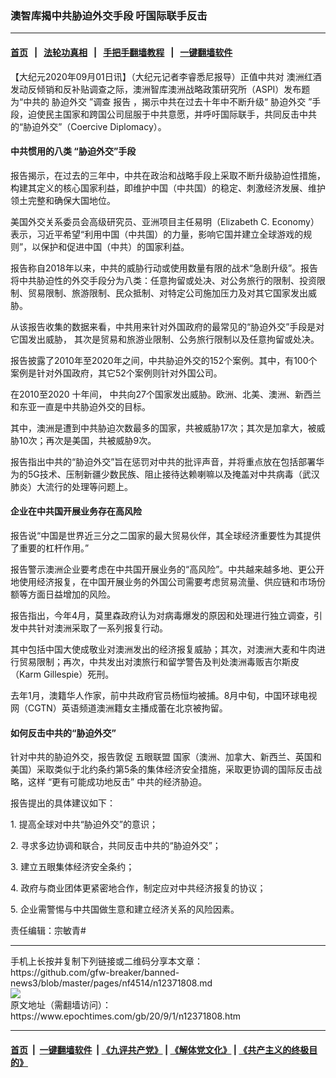 ### 澳智库揭中共胁迫外交手段 吁国际联手反击
------------------------

#### [首页](https://github.com/gfw-breaker/banned-news3/blob/master/README.md) &nbsp;&nbsp;|&nbsp;&nbsp; [法轮功真相](https://github.com/begood0513/basic/blob/master/README.md)  &nbsp;&nbsp;|&nbsp;&nbsp; [手把手翻墙教程](https://github.com/gfw-breaker/guides/wiki)  &nbsp;&nbsp;|&nbsp;&nbsp; [一键翻墙软件](https://github.com/gfw-breaker/nogfw/blob/master/README.md)  



<div><p>
 【大纪元2020年09月01日讯】（大纪元记者李睿悉尼报导）正值中共对
 <ok href="https://www.epochtimes.com/gb/tag/%E6%BE%B3%E6%B4%B2%E7%BA%A2%E9%85%92.html">
  澳洲红酒
 </ok>
 发动反倾销和反补贴调查之际，澳洲智库澳洲战略政策研究所（ASPI）发布题为“中共的
 <ok href="https://www.epochtimes.com/gb/tag/%E8%83%81%E8%BF%AB%E5%A4%96%E4%BA%A4.html">
  胁迫外交
 </ok>
 ”调查
 <ok href="https://www.aspi.org.au/report/chinese-communist-partys-coercive-diplomacy">
  报告
 </ok>
 ，揭示中共在过去十年中不断升级“
 <ok href="https://www.epochtimes.com/gb/tag/%E8%83%81%E8%BF%AB%E5%A4%96%E4%BA%A4.html">
  胁迫外交
 </ok>
 ”手段，迫使民主国家和跨国公司屈服于中共意愿，并呼吁国际联手，共同反击中共的“胁迫外交”（Coercive Diplomacy）。
</p>
<h4>
 <strong>
  中共惯用的八类
 </strong>
 <strong>
  “胁迫外交”手段
 </strong>
</h4>
<p>
 报告揭示，在过去的三年中，中共在政治和战略手段上采取不断升级胁迫性措施，构建其定义的核心国家利益，即维护中国（中共国）的稳定、刺激经济发展、维护领土完整和确保大国地位。
</p>
<p>
 美国外交关系委员会高级研究员、亚洲项目主任易明（Elizabeth C. Economy）表示，习近平希望“利用中国（中共国）的力量，影响它国并建立全球游戏的规则”，以保护和促进中国（中共）的国家利益。
</p>
<p>
 报告称自2018年以来，中共的威胁行动或使用数量有限的战术“急剧升级”。报告将中共胁迫性的外交手段分为八类：任意拘留或处决、对公务旅行的限制、投资限制、贸易限制、旅游限制、民众抵制、对特定公司施加压力及对其它国家发出威胁。
</p>
<p>
 从该报告收集的数据来看，中共用来针对外国政府的最常见的“胁迫外交”手段是对它国发出威胁， 其次是贸易和旅游业限制、公务旅行限制以及任意拘留或处决。
</p>
<p>
 报告披露了2010年至2020年之间，中共胁迫外交的152个案例。其中，有100个案例是针对外国政府，其它52个案例则针对外国公司。
</p>
<p>
 在2010至2020 十年间， 中共向27个国家发出威胁。欧洲、北美、澳洲、新西兰和东亚一直是中共胁迫外交的目标。
</p>
<p>
 其中，澳洲是遭到中共胁迫次数最多的国家，共被威胁17次；其次是加拿大，被威胁10次；再次是美国，共被威胁9次。
</p>
<p>
 报告指出中共的“胁迫外交”旨在惩罚对中共的批评声音，并将重点放在包括部署华为的5G技术、压制新疆少数民族、阻止接待达赖喇嘛以及掩盖对中共病毒（武汉肺炎）大流行的处理等问题上。
</p>
<h4>
 <strong>
  企业在中共国开展业务存在高风险
 </strong>
</h4>
<p>
 报告说“中国是世界近三分之二国家的最大贸易伙伴，其全球经济重要性为其提供了重要的杠杆作用。”
</p>
<p>
 报告警示澳洲企业要考虑在中共国开展业务的“高风险”。中共越来越多地、更公开地使用经济报复，在中国开展业务的外国公司需要考虑贸易流量、供应链和市场份额等方面日益增加的风险。
</p>
<p>
 报告指出，今年4月，莫里森政府认为对病毒爆发的原因和处理进行独立调查，引发中共针对澳洲采取了一系列报复行动。
</p>
<p>
 其中包括中国大使成敬业对澳洲发出的经济报复威胁；其次，对澳洲大麦和牛肉进行贸易限制；再次，中共发出对澳旅行和留学警告及判处澳洲毒贩吉尔斯皮（Karm Gillespie）死刑。
</p>
<p>
 去年1月，澳籍华人作家，前中共政府官员杨恒均被捕。8月中旬，中国环球电视网（CGTN）英语频道澳洲籍女主播成蕾在北京被拘留。
</p>
<h4>
 <strong>
  如何反击中共的“胁迫外交”
 </strong>
</h4>
<p>
 针对中共的胁迫外交，报告敦促
 <ok href="https://www.epochtimes.com/gb/tag/%E4%BA%94%E7%9C%BC%E8%81%94%E7%9B%9F.html">
  五眼联盟
 </ok>
 国家（澳洲、加拿大、新西兰、英国和美国）采取类似于北约条约第5条的集体经济安全措施，采取更协调的国际反击战略，这样 “更有可能成功地反击” 中共的经济胁迫。
</p>
<p>
 报告提出的具体建议如下：
</p>
<p>
 1. 提高全球对中共“胁迫外交”的意识；
</p>
<p>
 2. 寻求多边协调和联合，共同反击中共的“胁迫外交”；
</p>
<p>
 3. 建立五眼集体经济安全条约；
</p>
<p>
 4. 政府与商业团体更紧密地合作，制定应对中共经济报复的协议；
</p>
<p>
 5. 企业需警惕与中共国做生意和建立经济关系的风险因素。
</p>
<p>
 责任编辑：宗敏青#
</p>
<p>
</p>
</div>
<hr/>
手机上长按并复制下列链接或二维码分享本文章：<br/>
https://github.com/gfw-breaker/banned-news3/blob/master/pages/nf4514/n12371808.md <br/>
<a href='https://github.com/gfw-breaker/banned-news3/blob/master/pages/nf4514/n12371808.md'><img src='https://github.com/gfw-breaker/banned-news3/blob/master/pages/nf4514/n12371808.md.png'/></a> <br/>
原文地址（需翻墙访问）：https://www.epochtimes.com/gb/20/9/1/n12371808.htm


------------------------
#### [首页](https://github.com/gfw-breaker/banned-news3/blob/master/README.md) &nbsp;|&nbsp; [一键翻墙软件](https://github.com/gfw-breaker/nogfw/blob/master/README.md) &nbsp;| [《九评共产党》](https://github.com/gfw-breaker/9ping.md/blob/master/README.md#九评之一评共产党是什么) | [《解体党文化》](https://github.com/gfw-breaker/jtdwh.md/blob/master/README.md) | [《共产主义的终极目的》](https://github.com/gfw-breaker/gczydzjmd.md/blob/master/README.md)


<img src='http://gfw-breaker.win/banned-news3/pages/nf4514/n12371808.md' width='0px' height='0px'/>